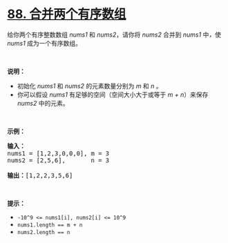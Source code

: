 # [88. 合并两个有序数组](https://leetcode-cn.com/problems/merge-sorted-array/)

<p>给你两个有序整数数组 <em>nums1 </em>和 <em>nums2</em>，请你将 <em>nums2 </em>合并到 <em>nums1 </em>中<em>，</em>使 <em>nums1 </em>成为一个有序数组。</p>

<p> </p>

<p><strong>说明：</strong></p>

<ul>
	<li>初始化 <em>nums1</em> 和 <em>nums2</em> 的元素数量分别为 <em>m</em> 和 <em>n </em>。</li>
	<li>你可以假设 <em>nums1 </em>有足够的空间（空间大小大于或等于 <em>m + n</em>）来保存 <em>nums2</em> 中的元素。</li>
</ul>

<p> </p>

<p><strong>示例：</strong></p>

<pre>
<strong>输入：</strong>
nums1 = [1,2,3,0,0,0], m = 3
nums2 = [2,5,6],       n = 3

<strong>输出：</strong>[1,2,2,3,5,6]</pre>

<p> </p>

<p><strong>提示：</strong></p>

<ul>
	<li><code>-10^9 <= nums1[i], nums2[i] <= 10^9</code></li>
	<li><code>nums1.length == m + n</code></li>
	<li><code>nums2.length == n</code></li>
</ul>
